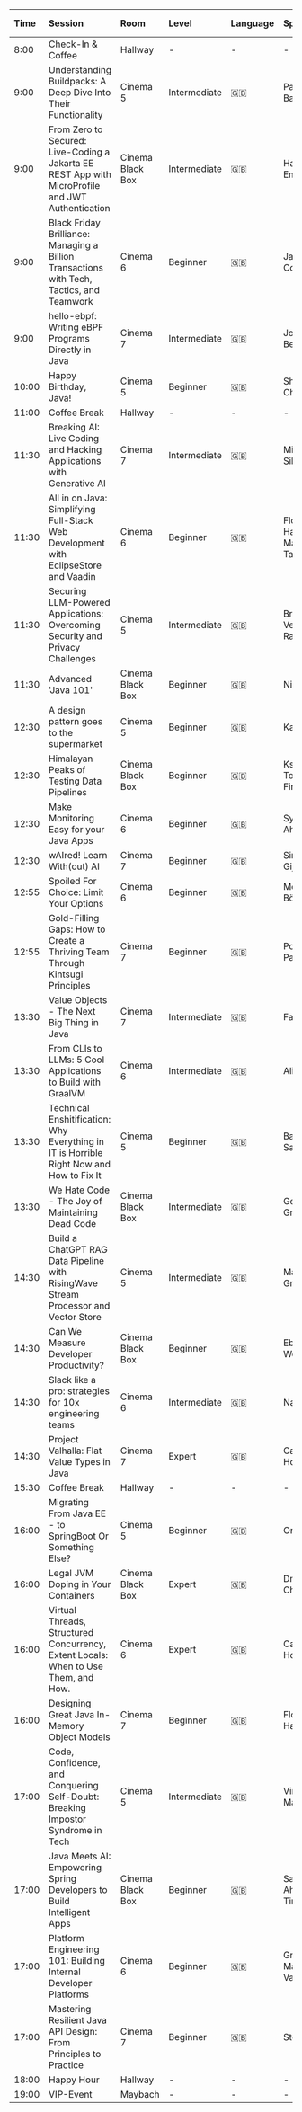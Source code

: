 | Time  | Session                                                                                          | Room             | Level        | Language | Speakers                          | Online Alternative                                                                                                                                                              |
|:------|:-------------------------------------------------------------------------------------------------|:-----------------|:-------------|:---------|:----------------------------------|:--------------------------------------------------------------------------------------------------------------------------------------------------------------------------------|
| 8:00  | Check-In & Coffee                                                                                | Hallway          | -            | -        | -                                 | -                                                                                                                                                                               |
| 9:00  | Understanding Buildpacks: A Deep Dive Into Their Functionality                                   | Cinema 5         | Intermediate | 🇬🇧     | Patrick Baumgartner               | -                                                                                                                                                                               |
| 9:00  | From Zero to Secured: Live-Coding a Jakarta EE REST App with MicroProfile and JWT Authentication | Cinema Black Box | Intermediate | 🇬🇧     | Hanno Embregts                    | [Slides](https://hanno.codes/slides/from-zero-to-secured/javaland-2025/#/)                                                                                                      |
| 9:00  | Black Friday Brilliance: Managing a Billion Transactions with Tech, Tactics, and Teamwork        | Cinema 6         | Beginner     | 🇬🇧     | Jamie Coleman                     | -                                                                                                                                                                               |
| 9:00  | hello-ebpf: Writing eBPF Programs Directly in Java                                               | Cinema 7         | Intermediate | 🇬🇧     | Johannes Bechberger               | [YouTUbe](https://www.youtube.com/watch?v=JWwX3uCEPO8), [Article](https://mostlynerdless.de/blog/2024/08/13/hello-ebpf-a-packet-logger-in-pure-java-using-tc-and-xdp-hooks-13/) |
| 10:00 | Happy Birthday, Java!                                                                            | Cinema 5         | Beginner     | 🇬🇧     | Sharat Chander                    | -                                                                                                                                                                               |
| 11:00 | Coffee Break                                                                                     | Hallway          | -            | -        | -                                 | -                                                                                                                                                                               |
| 11:30 | Breaking AI: Live Coding and Hacking Applications with Generative AI                             | Cinema 7         | Intermediate | 🇬🇧     | Micah Silverman                   | -                                                                                                                                                                               |
| 11:30 | All in on Java: Simplifying Full-Stack Web Development with EclipseStore and Vaadin              | Cinema 6         | Beginner     | 🇬🇧     | Florian Habermann, Matti Tahvonen | -                                                                                                                                                                               |
| 11:30 | Securing LLM-Powered Applications: Overcoming Security and Privacy Challenges                    | Cinema 5         | Intermediate | 🇬🇧     | Brian Vermeer, Lize Raes          | [YouTube](https://www.youtube.com/watch?v=6Ex3pQksD5U)                                                                                                                          |
| 11:30 | Advanced 'Java 101'                                                                              | Cinema Black Box | Beginner     | 🇬🇧     | Nicolai Parlog                    | [Slides](https://slides.nipafx.dev/teaching-java/#/)                                                                                                                            |
| 12:30 | A design pattern goes to the supermarket                                                         | Cinema 5         | Beginner     | 🇬🇧     | Kaya Weers                        | [YouTube](https://www.youtube.com/watch?v=taj_inLi-pY), [Article](https://totheroot.io/article/design-patterns-in-the-supermarket-part-ii-observer)                             |
| 12:30 | Himalayan Peaks of Testing Data Pipelines                                                        | Cinema Black Box | Beginner     | 🇬🇧     | Kseniia Tomak, Pasha Finkelshteyn | -                                                                                                                                                                               |
| 12:30 | Make Monitoring Easy for your Java Apps                                                          | Cinema 6         | Beginner     | 🇬🇧     | Syed Usman Ahmad                  | [YouTube](https://www.youtube.com/watch?v=jkBZe4lVebM)                                                                                                                          |
| 12:30 | wAIred! Learn With(out) AI                                                                       | Cinema 7         | Beginner     | 🇬🇧     | Simone de Gijt                    | [YouTube](https://www.youtube.com/watch?v=vAbGZuQAX9c)                                                                                                                          |
| 12:55 | Spoiled For Choice: Limit Your Options                                                           | Cinema 6         | Beginner     | 🇬🇧     | Merlin Bögershausen               | -                                                                                                                                                                               |
| 12:55 | Gold-Filling Gaps: How to Create a Thriving Team Through Kintsugi Principles                     | Cinema 7         | Beginner     | 🇬🇧     | Polina Patsulda                   | [Article](https://medium.com/the-edict/kintsugi-healing-together-d1f29e1efbf5)                                                                                                  |
| 13:30 | Value Objects - The Next Big Thing in Java                                                       | Cinema 7         | Intermediate | 🇬🇧     | Falk Sippach                      | [YouTube](https://www.youtube.com/watch?v=ViZkEgshiXI), [YouTube](https://www.youtube.com/watch?v=a3VRwz4zbdw)                                                                  |
| 13:30 | From CLIs to LLMs: 5 Cool Applications to Build with GraalVM                                     | Cinema 6         | Intermediate | 🇬🇧     | Alina Yurenko                     | [YouTube](https://www.youtube.com/watch?v=VVUngUrMjAo), [Article](https://www.javaadvent.com/2024/12/5-cool-applications-you-can-build-with-java-and-graalvm.html)              |
| 13:30 | Technical Enshitification: Why Everything in IT is Horrible Right Now and How to Fix It          | Cinema 5         | Beginner     | 🇬🇧     | Baruch Sadogursky                 | -                                                                                                                                                                               |
| 13:30 | We Hate Code - The Joy of Maintaining Dead Code                                                  | Cinema Black Box | Intermediate | 🇬🇧     | Gerrit Grunwald                   | [YouTUbe](https://www.youtube.com/watch?v=4i-APXp5MzM)                                                                                                                          |
| 14:30 | Build a ChatGPT RAG Data Pipeline with RisingWave Stream Processor and Vector Store              | Cinema 5         | Intermediate | 🇬🇧     | Mary Grygleski                    | [YouTube](https://www.youtube.com/watch?v=qTy6QSOfwA0)                                                                                                                          |
| 14:30 | Can We Measure Developer Productivity?                                                           | Cinema Black Box | Beginner     | 🇬🇧     | Eberhard Wolff                    | [Slides](https://speakerdeck.com/ewolff/can-we-measure-developer-productivity)                                                                                                  |
| 14:30 | Slack like a pro: strategies for 10x engineering teams                                           | Cinema 6         | Intermediate | 🇬🇧     | Nacho Cougil                      | [YouTube](https://www.youtube.com/watch?v=AZdYHl1olV4)                                                                                                                          |
| 14:30 | Project Valhalla: Flat Value Types in Java                                                       | Cinema 7         | Expert       | 🇬🇧     | Cay Horstmann                     | [YouTube](https://www.youtube.com/watch?v=q-I-2-itT8o), [Slides](https://horstmann.com/presentations/2024/valhalla/)                                                            |
| 15:30 | Coffee Break                                                                                     | Hallway          | -            | -        | -                                 | -                                                                                                                                                                               |
| 16:00 | Migrating From Java EE - to SpringBoot Or Something Else?                                        | Cinema 5         | Beginner     | 🇬🇧     | Ondro Mihályi                     | [YouTube](https://www.youtube.com/watch?v=qCLLey1ugs4) [Slides](https://speakerdeck.com/omnifish/migrating-from-java-ee-to-springboot-or-something-else)                        |
| 16:00 | Legal JVM Doping in Your Containers                                                              | Cinema Black Box | Expert       | 🇬🇧     | Dmitry Chuyko                     | [YouTube](https://www.youtube.com/watch?v=_oXnnQcD_wc)                                                                                                                          |
| 16:00 | Virtual Threads, Structured Concurrency, Extent Locals: When to Use Them, and How.               | Cinema 6         | Expert       | 🇬🇧     | Cay Horstmann                     | [YouTube](https://www.youtube.com/watch?v=vxyQh5gr9us)                                                                                                                          |
| 16:00 | Designing Great Java In-Memory Object Models                                                     | Cinema 7         | Beginner     | 🇬🇧     | Florian Habermann                 | [YouTube](https://www.youtube.com/watch?v=QxxG66eQoTc)                                                                                                                          |
| 17:00 | Code, Confidence, and Conquering Self-Doubt: Breaking Impostor Syndrome in Tech                  | Cinema 5         | Intermediate | 🇬🇧     | Vincent Mayers                    | [YouTube](https://www.youtube.com/watch?v=ltHEmXzFIkw) [Article](https://leaddev.com/culture/can-we-cure-imposter-syndrome-tech)                                                |
| 17:00 | Java Meets AI: Empowering Spring Developers to Build Intelligent Apps                            | Cinema Black Box | Beginner     | 🇬🇧     | Sandra Ahlgrimm, Timo Salm        | [Article](https://blogs.vmware.com/tanzu/spring-ai-enables-quick-delivery-of-intelligent-apps-in-java/)                                                                         |
| 17:00 | Platform Engineering 101: Building Internal Developer Platforms                                  | Cinema 6         | Beginner     | 🇬🇧     | Grace Jansen, Maarten Vandeperre  | [YouTube](https://www.youtube.com/watch?v=Wf7DltxcpSU), [Article](https://javapro.io/2025/04/16/platform-engineering-101-for-java-developers/)                                  |
| 17:00 | Mastering Resilient Java API Design: From Principles to Practice                                 | Cinema 7         | Beginner     | 🇬🇧     | Steve Poole                       | [YouTube](https://www.youtube.com/watch?v=GEIky5N08w4), [Article](https://javapro.io/2025/04/30/policy-and-process-thinking-differently-about-modern-java-api-design/)          |
| 18:00 | Happy Hour                                                                                       | Hallway          | -            | -        | -                                 | -                                                                                                                                                                               |
| 19:00 | VIP-Event                                                                                        | Maybach          | -            | -        | -                                 | -                                                                                                                                                                               |